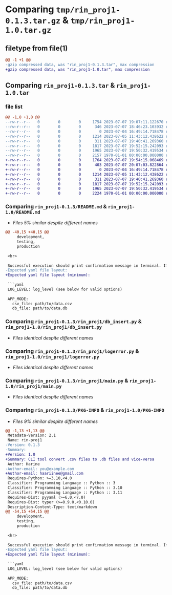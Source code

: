 # Comparing `tmp/rin_proj1-0.1.3.tar.gz` & `tmp/rin_proj1-1.0.tar.gz`

## filetype from file(1)

```diff
@@ -1 +1 @@
-gzip compressed data, was "rin_proj1-0.1.3.tar", max compression
+gzip compressed data, was "rin_proj1-1.0.tar", max compression
```

## Comparing `rin_proj1-0.1.3.tar` & `rin_proj1-1.0.tar`

### file list

```diff
@@ -1,8 +1,8 @@
--rw-r--r--   0        0        0     1754 2023-07-07 19:07:11.122670 rin_proj1-0.1.3/README.md
--rw-r--r--   0        0        0      346 2023-07-07 18:46:23.103932 rin_proj1-0.1.3/pyproject.toml
--rw-r--r--   0        0        0        0 2023-07-04 16:49:14.718478 rin_proj1-0.1.3/rin_proj1/__init__.py
--rw-r--r--   0        0        0     1214 2023-07-05 11:43:12.438622 rin_proj1-0.1.3/rin_proj1/db_insert.py
--rw-r--r--   0        0        0      311 2023-07-07 19:40:41.269360 rin_proj1-0.1.3/rin_proj1/get_yaml.py
--rw-r--r--   0        0        0     1817 2023-07-07 19:52:15.242093 rin_proj1-0.1.3/rin_proj1/logerror.py
--rw-r--r--   0        0        0     1965 2023-07-07 19:50:32.419534 rin_proj1-0.1.3/rin_proj1/main.py
--rw-r--r--   0        0        0     2157 1970-01-01 00:00:00.000000 rin_proj1-0.1.3/PKG-INFO
+-rw-r--r--   0        0        0     1764 2023-07-07 19:54:15.068469 rin_proj1-1.0/README.md
+-rw-r--r--   0        0        0      403 2023-07-07 20:07:03.822864 rin_proj1-1.0/pyproject.toml
+-rw-r--r--   0        0        0        0 2023-07-04 16:49:14.718478 rin_proj1-1.0/rin_proj1/__init__.py
+-rw-r--r--   0        0        0     1214 2023-07-05 11:43:12.438622 rin_proj1-1.0/rin_proj1/db_insert.py
+-rw-r--r--   0        0        0      311 2023-07-07 19:40:41.269360 rin_proj1-1.0/rin_proj1/get_yaml.py
+-rw-r--r--   0        0        0     1817 2023-07-07 19:52:15.242093 rin_proj1-1.0/rin_proj1/logerror.py
+-rw-r--r--   0        0        0     1965 2023-07-07 19:50:32.419534 rin_proj1-1.0/rin_proj1/main.py
+-rw-r--r--   0        0        0     2224 1970-01-01 00:00:00.000000 rin_proj1-1.0/PKG-INFO
```

### Comparing `rin_proj1-0.1.3/README.md` & `rin_proj1-1.0/README.md`

 * *Files 5% similar despite different names*

```diff
@@ -40,15 +40,15 @@
     development,
     testing,
     production
 
 <hr>
 
 Successful execution should print confirmation message in terminal. If there is no output, check for a `mpj1_error.log` file to determine the error.<br><br>
-Expected yaml file layout:
+Expected yaml file layout (minimum):
 
 ```yaml
 LOG_LEVEL: log_level (see below for valid options)
 
 APP_MODE:
   csv_file: path/to/data.csv
   db_file: path/to/data.db
```

### Comparing `rin_proj1-0.1.3/rin_proj1/db_insert.py` & `rin_proj1-1.0/rin_proj1/db_insert.py`

 * *Files identical despite different names*

### Comparing `rin_proj1-0.1.3/rin_proj1/logerror.py` & `rin_proj1-1.0/rin_proj1/logerror.py`

 * *Files identical despite different names*

### Comparing `rin_proj1-0.1.3/rin_proj1/main.py` & `rin_proj1-1.0/rin_proj1/main.py`

 * *Files identical despite different names*

### Comparing `rin_proj1-0.1.3/PKG-INFO` & `rin_proj1-1.0/PKG-INFO`

 * *Files 9% similar despite different names*

```diff
@@ -1,13 +1,13 @@
 Metadata-Version: 2.1
 Name: rin-proj1
-Version: 0.1.3
-Summary: 
+Version: 1.0
+Summary: CLI tool convert .csv files to .db files and vice-versa
 Author: Harine
-Author-email: you@example.com
+Author-email: haariinee@gmail.com
 Requires-Python: >=3.10,<4.0
 Classifier: Programming Language :: Python :: 3
 Classifier: Programming Language :: Python :: 3.10
 Classifier: Programming Language :: Python :: 3.11
 Requires-Dist: pyyaml (>=6.0,<7.0)
 Requires-Dist: typer (>=0.9.0,<0.10.0)
 Description-Content-Type: text/markdown
@@ -54,15 +54,15 @@
     development,
     testing,
     production
 
 <hr>
 
 Successful execution should print confirmation message in terminal. If there is no output, check for a `mpj1_error.log` file to determine the error.<br><br>
-Expected yaml file layout:
+Expected yaml file layout (minimum):
 
 ```yaml
 LOG_LEVEL: log_level (see below for valid options)
 
 APP_MODE:
   csv_file: path/to/data.csv
   db_file: path/to/data.db
```

